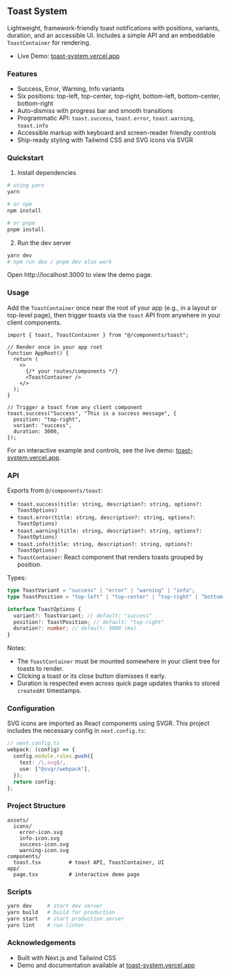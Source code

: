 ## Toast System

Lightweight, framework-friendly toast notifications with positions, variants, duration, and an accessible UI. Includes a simple API and an embeddable `ToastContainer` for rendering.

- Live Demo: [toast-system.vercel.app](https://toast-system.vercel.app/)

### Features

- Success, Error, Warning, Info variants
- Six positions: top-left, top-center, top-right, bottom-left, bottom-center, bottom-right
- Auto-dismiss with progress bar and smooth transitions
- Programmatic API: `toast.success`, `toast.error`, `toast.warning`, `toast.info`
- Accessible markup with keyboard and screen-reader friendly controls
- Ship-ready styling with Tailwind CSS and SVG icons via SVGR

### Quickstart

1. Install dependencies

```bash
# using yarn
yarn

# or npm
npm install

# or pnpm
pnpm install
```

2. Run the dev server

```bash
yarn dev
# npm run dev / pnpm dev also work
```

Open http://localhost:3000 to view the demo page.

### Usage

Add the `ToastContainer` once near the root of your app (e.g., in a layout or top-level page), then trigger toasts via the `toast` API from anywhere in your client components.

```tsx
import { toast, ToastContainer } from "@/components/toast";

// Render once in your app root
function AppRoot() {
  return (
    <>
      {/* your routes/components */}
      <ToastContainer />
    </>
  );
}

// Trigger a toast from any client component
toast.success("Success", "This is a success message", {
  position: "top-right",
  variant: "success",
  duration: 3000,
});
```

For an interactive example and controls, see the live demo: [toast-system.vercel.app](https://toast-system.vercel.app/).

### API

Exports from `@/components/toast`:

- `toast.success(title: string, description?: string, options?: ToastOptions)`
- `toast.error(title: string, description?: string, options?: ToastOptions)`
- `toast.warning(title: string, description?: string, options?: ToastOptions)`
- `toast.info(title: string, description?: string, options?: ToastOptions)`
- `ToastContainer`: React component that renders toasts grouped by position.

Types:

```ts
type ToastVariant = "success" | "error" | "warning" | "info";
type ToastPosition = "top-left" | "top-center" | "top-right" | "bottom-left" | "bottom-center" | "bottom-right";

interface ToastOptions {
  variant?: ToastVariant; // default: "success"
  position?: ToastPosition; // default: "top-right"
  duration?: number; // default: 3000 (ms)
}
```

Notes:

- The `ToastContainer` must be mounted somewhere in your client tree for toasts to render.
- Clicking a toast or its close button dismisses it early.
- Duration is respected even across quick page updates thanks to stored `createdAt` timestamps.

### Configuration

SVG icons are imported as React components using SVGR. This project includes the necessary config in `next.config.ts`:

```ts
// next.config.ts
webpack: (config) => {
  config.module.rules.push({
    test: /\.svg$/,
    use: ["@svgr/webpack"],
  });
  return config;
};
```

### Project Structure

```
assets/
  icons/
    error-icon.svg
    info-icon.svg
    success-icon.svg
    warning-icon.svg
components/
  toast.tsx         # toast API, ToastContainer, UI
app/
  page.tsx          # interactive demo page
```

### Scripts

```bash
yarn dev     # start dev server
yarn build   # build for production
yarn start   # start production server
yarn lint    # run linter
```

### Acknowledgements

- Built with Next.js and Tailwind CSS
- Demo and documentation available at [toast-system.vercel.app](https://toast-system.vercel.app/)
